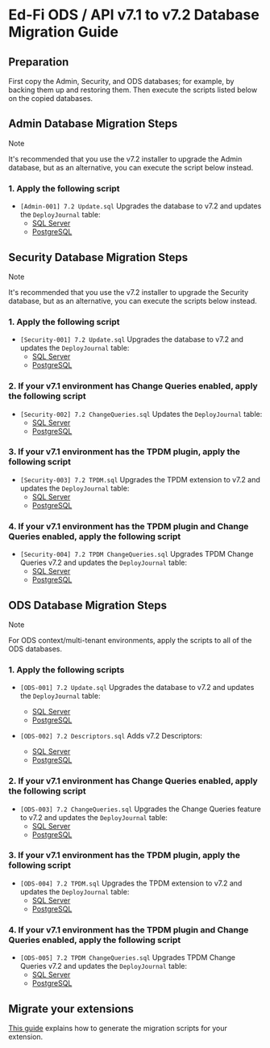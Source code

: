 # Ed-Fi ODS / API v7.1 to v7.2 Database Migration Guide

## Preparation

First copy the Admin, Security, and ODS databases; for example, by backing them up and restoring them.
Then execute the scripts listed below on the copied databases.

## Admin Database Migration Steps

>[!NOTE]
>It's recommended that you use the v7.2 installer to upgrade the Admin database, but as an alternative, you can execute the script below instead.

### 1. Apply the following script
- `[Admin-001] 7.2 Update.sql` Upgrades the database to v7.2 and updates the `DeployJournal` table:
  - [SQL Server](./Admin/MSSQL/[Admin-001]%207.2%20Update.sql)
  - [PostgreSQL](./Admin/PGSQL/[Admin-001]%207.2%20Update.sql)

## Security Database Migration Steps

>[!NOTE]
>It's recommended that you use the v7.2 installer to upgrade the Security database, but as an alternative, you can execute the scripts below instead.

### 1. Apply the following script
- `[Security-001] 7.2 Update.sql` Upgrades the database to v7.2 and updates the `DeployJournal` table:
  - [SQL Server](./Security/MSSQL/[Security-001]%207.2%20Update.sql)
  - [PostgreSQL](./Security/PGSQL/[Security-001]%207.2%20Update.sql)

### 2. If your v7.1 environment has Change Queries enabled, apply the following script
- `[Security-002] 7.2 ChangeQueries.sql` Updates the `DeployJournal` table:
  - [SQL Server](./Security/MSSQL/[Security-002]%207.2%20ChangeQueries.sql)
  - [PostgreSQL](./Security/PGSQL/[Security-002]%207.2%20ChangeQueries.sql)

### 3. If your v7.1 environment has the TPDM plugin, apply the following script
- `[Security-003] 7.2 TPDM.sql` Upgrades the TPDM extension to v7.2 and updates the `DeployJournal` table:
  - [SQL Server](./Security/MSSQL/[Security-003]%207.2%20TPDM.sql)
  - [PostgreSQL](./Security/PGSQL/[Security-003]%207.2%20TPDM.sql)

### 4. If your v7.1 environment has the TPDM plugin and Change Queries enabled, apply the following script
- `[Security-004] 7.2 TPDM ChangeQueries.sql` Upgrades TPDM Change Queries v7.2 and updates the `DeployJournal` table:
  - [SQL Server](./Security/MSSQL/[Security-004]%207.2%20TPDM%20ChangeQueries.sql)
  - [PostgreSQL](./Security/PGSQL/[Security-004]%207.2%20TPDM%20ChangeQueries.sql)

## ODS Database Migration Steps

>[!NOTE]
>For ODS context/multi-tenant environments, apply the scripts to all of the ODS databases.

### 1. Apply the following scripts
- `[ODS-001] 7.2 Update.sql` Upgrades the database to v7.2 and updates the `DeployJournal` table:
  - [SQL Server](./ODS/MSSQL/[ODS-001]%207.2%20Update.sql)
  - [PostgreSQL](./ODS/PGSQL/[ODS-001]%207.2%20Update.sql)

- `[ODS-002] 7.2 Descriptors.sql` Adds v7.2 Descriptors:
  - [SQL Server](./ODS/MSSQL/[ODS-002]%207.2%20Descriptors.sql)
  - [PostgreSQL](./ODS/PGSQL/[ODS-002]%207.2%20Descriptors.sql)

### 2. If your v7.1 environment has Change Queries enabled, apply the following script
- `[ODS-003] 7.2 ChangeQueries.sql` Upgrades the Change Queries feature to v7.2 and updates the `DeployJournal` table:
  - [SQL Server](./ODS/MSSQL/[ODS-003]%207.2%20ChangeQueries.sql)
  - [PostgreSQL](./ODS/PGSQL/[ODS-003]%207.2%20ChangeQueries.sql)

### 3. If your v7.1 environment has the TPDM plugin, apply the following script
- `[ODS-004] 7.2 TPDM.sql` Upgrades the TPDM extension to v7.2 and updates the `DeployJournal` table:
  - [SQL Server](./ODS/MSSQL/[ODS-004]%207.2%20TPDM.sql)
  - [PostgreSQL](./ODS/PGSQL/[ODS-004]%207.2%20TPDM.sql)

### 4. If your v7.1 environment has the TPDM plugin and Change Queries enabled, apply the following script
- `[ODS-005] 7.2 TPDM ChangeQueries.sql` Upgrades TPDM Change Queries v7.2 and updates the `DeployJournal` table:
  - [SQL Server](./ODS/MSSQL/[ODS-005]%207.2%20TPDM%20ChangeQueries.sql)
  - [PostgreSQL](./ODS/PGSQL/[ODS-005]%207.2%20TPDM%20ChangeQueries.sql)

## Migrate your extensions
[This guide](../../Extension-migration-guide.md) explains how to generate the migration scripts for your extension.
